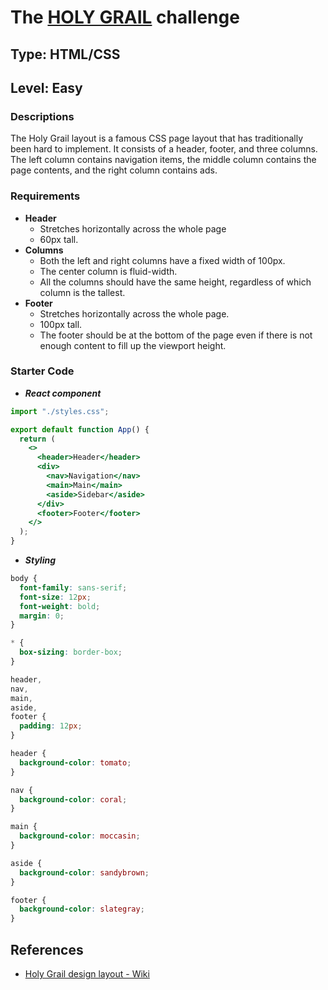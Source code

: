# The [HOLY GRAIL](https://www.greatfrontend.com/questions/user-interface/holy-grail/solution) challenge

## Type: HTML/CSS

## Level: Easy

### Descriptions

The Holy Grail layout is a famous CSS page layout that has traditionally been hard to implement. It consists of a header, footer, and three columns. The left column contains navigation items, the middle column contains the page contents, and the right column contains ads.

### Requirements

- **Header**
  - Stretches horizontally across the whole page
  - 60px tall.
- **Columns**
  - Both the left and right columns have a fixed width of 100px.
  - The center column is fluid-width.
  - All the columns should have the same height, regardless of which column is the tallest.
- **Footer**
  - Stretches horizontally across the whole page.
  - 100px tall.
  - The footer should be at the bottom of the page even if there is not enough content to fill up the viewport height.

### Starter Code

- **_React component_**

```jsx
import "./styles.css";

export default function App() {
  return (
    <>
      <header>Header</header>
      <div>
        <nav>Navigation</nav>
        <main>Main</main>
        <aside>Sidebar</aside>
      </div>
      <footer>Footer</footer>
    </>
  );
}
```

- **_Styling_**

```css
body {
  font-family: sans-serif;
  font-size: 12px;
  font-weight: bold;
  margin: 0;
}

* {
  box-sizing: border-box;
}

header,
nav,
main,
aside,
footer {
  padding: 12px;
}

header {
  background-color: tomato;
}

nav {
  background-color: coral;
}

main {
  background-color: moccasin;
}

aside {
  background-color: sandybrown;
}

footer {
  background-color: slategray;
}
```

## References

- [Holy Grail design layout - Wiki](<https://en.wikipedia.org/wiki/Holy_grail_(web_design)>)
